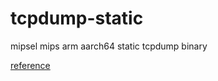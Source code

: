 # tcpdump-static
mipsel mips arm aarch64 static tcpdump binary

[reference](https://xuanxuanblingbling.github.io/ctf/tools/2021/08/16/tcpdump/)
